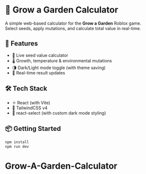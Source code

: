 # 🌱 Grow a Garden Calculator

A simple web-based calculator for the **Grow a Garden** Roblox game.  
Select seeds, apply mutations, and calculate total value in real-time.

## 🚀 Features

- 🧮 Live seed value calculator
- 🌡️ Growth, temperature & environmental mutations
- 🌗 Dark/Light mode toggle (with theme saving)
- 🎯 Real-time result updates

## 🛠️ Tech Stack

- ⚛️ React (with Vite)
- 💨 TailwindCSS v4
- 🎨 react-select (with custom dark mode styling)

## 📦 Getting Started

```bash
npm install
npm run dev
```
# Grow-A-Garden-Calculator
